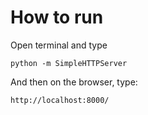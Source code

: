 # How to run

Open terminal and type

```shell
python -m SimpleHTTPServer
```

And then on the browser, type:

```
http://localhost:8000/
```
